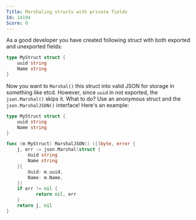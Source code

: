 ```yaml
---
Title: Marshaling structs with private fields
Id: 14194
Score: 0
---
```

As a good developer you have created following struct with both exported and unexported fields:

```go
type MyStruct struct {
    uuid string
    Name string
}
```

Now you want to `Marshal()` this struct into valid JSON for storage in something like etcd. However, since `uuid` in not exported, the `json.Marshal()` skips it. What to do? Use an anonymous struct and the `json.MarshalJSON()` interface! Here's an example:

```go
type MyStruct struct {
    uuid string
    Name string
}

func (m MyStruct) MarshalJSON() ([]byte, error {
    j, err := json.Marshal(struct {
        Uuid string
        Name string
    }{
        Uuid: m.uuid,
        Name: m.Name,
    })
    if err != nil {
           return nil, err
    }
    return j, nil
}
```
